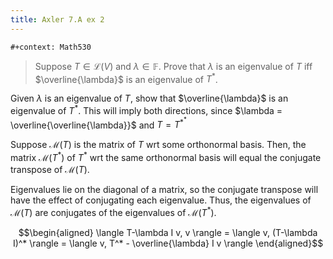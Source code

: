 ```yaml
---
title: Axler 7.A ex 2
---
```


```{=org}
#+context: Math530
```
> Suppose $T \in  \mathcal{L}(V)$ and $\lambda \in \mathbb{F}$. Prove
> that $\lambda$ is an eigenvalue of $T$ iff $\overline{\lambda}$ is an
> eigenvalue of $T^*$.

Given $\lambda$ is an eigenvalue of $T$, show that $\overline{\lambda}$
is an eigenvalue of $T^*$. This will imply both directions, since
$\lambda = \overline{\overline{\lambda}}$ and $T = T^{*^*}$

Suppose $\mathcal{M}(T)$ is the matrix of $T$ wrt some orthonormal
basis. Then, the matrix $\mathcal{M}(T^*)$ of $T^*$ wrt the same
orthonormal basis will equal the conjugate transpose of
$\mathcal{M}(T)$.

Eigenvalues lie on the diagonal of a matrix, so the conjugate transpose
will have the effect of conjugating each eigenvalue. Thus, the
eigenvalues of $\mathcal{M}(T)$ are conjugates of the eigenvalues of
$\mathcal{M}(T^*)$.

$$\begin{aligned}
 \langle T-\lambda I v, v \rangle = \langle v, (T-\lambda I)^* \rangle = \langle v, T^* - \overline{\lambda} I v \rangle
\end{aligned}$$
